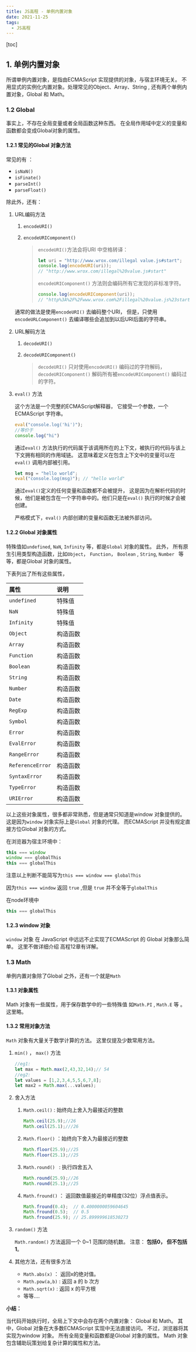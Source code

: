 ```yaml
---
title: JS高程 - 单例内置对象
date: 2021-11-25
tags:
  - JS高程
---
```



[toc]

## 1. 单例内置对象

所谓单例内置对象，是指由ECMAScript 实现提供的对象，与宿主环境无关。 不用显式的实例化内置对象。处理常见的Object、Array、String , 还有两个单例内置对象，Global 和 Math。



### 1.2 Global

事实上，不存在全局变量或者全局函数这种东西。  在全局作用域中定义的变量和函数都会变成Global对象的属性。 



#### 1.2.1 常见的Global 对象方法

常见的有 ：

- `isNaN()`
- `isFinate()`
- `parseInt()`
- `parseFloat()`

除此外，还有：



1. URL编码方法

   1. `encodeURI()`

   2. `encodeURIComponent()`

      > `encodeURI()`方法会将URI 中空格转译：
      >
      > ```javascript
      > let uri = "http://www.wrox.com/illegal value.js#start";
      > console.log(encodeURI(uri));
      > // "http://www.wrox.com/illegal%20value.js#start" 
      > ```
      >
      > `encodeURIComponent()` 方法则会编码所有它发现的非标准字符。 
      >
      > ```javascript
      > console.log(encodeURIComponent(uri)); 
      > // "http%3A%2F%2Fwww.wrox.com%2Fillegal%20value.js%23start" 
      > ```

   通常的做法是使用`encodeURI()` 去编码整个URI， 但是，只使用`encodeURLComponent()` 去编译哪些会追加到以后URI后面的字符串。

2. URL解码方法

   1. `decodeURI()`

   2. `decodeURIComponent()`

      > `decodeURI()` 只对使用`encodeURI()` 编码过的字符解码，`decodeURIComponent()` 解码所有被`encodeURIComponent()` 编码过的字符。

3. `eval()` 方法

   这个方法是一个完整的ECMAScript解释器， 它接受一个参数，一个ECMAScript 字符串。

   ```javascript
   eval("console.log('hi')");
   //等价于
   console.log("hi")
   ```

   通过`eval()` 方法执行的代码属于该调用所在的上下文，被执行的代码与该上下文拥有相同的作用域链。 这意味着定义在包含上下文中的变量可以在`eval()` 调用内部被引用。

   ```javascript
   let msg = "hello world";
   eval("console.log(msg)"); // "hello world"
   ```

   通过`eval()`定义的任何变量和函数都不会被提升， 这是因为在解析代码的时候，他们是被包含在一个字符串中的。他们只是在`eval()` 执行的时候才会被创建。

   严格模式下，`eval()` 内部创建的变量和函数无法被外部访问。



#### 1.2.2 Global 对象属性

特殊值如`undefined`, `NaN`, `Infinity` 等，都是`Global` 对象的属性。 此外， 所有原生引用类型构造函数，比如`Object`， `Function`， `Boolean` , `String`, `Number ` 等等，都是Global 对象的属性。 

下表列出了所有这些属性，

| 属性             | 说明     |
| :--------------- | :------- |
| `undefined`      | 特殊值   |
| `NaN`            | 特殊值   |
| `Infinity`       | 特殊值   |
| `Object`         | 构造函数 |
| `Array`          | 构造函数 |
| `Function`       | 构造函数 |
| `Boolean`        | 构造函数 |
| `String`         | 构造函数 |
| `Number`         | 构造函数 |
| `Date`           | 构造函数 |
| `RegExp`         | 构造函数 |
| `Symbol`         | 构造函数 |
| `Error`          | 构造函数 |
| `EvalError`      | 构造函数 |
| `RangeError`     | 构造函数 |
| `ReferenceError` | 构造函数 |
| `SyntaxError`    | 构造函数 |
| `TypeError`      | 构造函数 |
| `URIError`       | 构造函数 |



以上这些对象属性，很多都非常熟悉，但是通常只知道是window 对象提供的。 这是因为`window` 对象实际上是`Global` 对象的代理。  而ECMAScript 并没有规定直接方位Global 对象的方式。 

在浏览器为宿主环境中：

```javascript
this === window
window === globalThis
this === globalThis
```

注意以上判断不能简写为`this === window === globalThis`

因为`this === window` 返回 `true` ,但是 `true` 并不全等于`globalThis`



在node环境中

```javascript
this === globalThis
```



#### 1.2.3 window 对象

`window` 对象 在 JavaScript 中远远不止实现了ECMAScript 的 Global 对象那么简单。 这里不做详细介绍 高程12章有详解。 





### 1.3 Math 

单例内置对象除了Global 之外，还有一个就是`Math`

#### 1.3.1 对象属性

Math 对象有一些属性，用于保存数学中的一些特殊值 如`Math.PI` , `Math.E` 等 。 这里略。

#### 1.3.2 常用对象方法

`Math` 对象有大量关于数学计算的方法。 这里仅提及少数常用方法。 

1. `min()` ， `max()` 方法

   ```javascript
   //eg1:
   let max = Math.max(2,43,32,14);// 54
   //eg2:
   let values = [1,2,3,4,5,5,6,7,8];
   let max2 = Math.max(...values);
   ```

2. 舍入方法

   1. `Math.ceil()` : 始终向上舍入为最接近的整数

      ```javascript
      Math.ceil(25.9);//26
      Math.ceil(25.1);///26
      ```

   2. `Math.floor()` ：始终向下舍入为最接近的整数

      ```javascript
      Math.floor(25.9);//25
      Math.floor(25.1);//25
      ```

   3. `Math.round() ` : 执行四舍五入

      ```javascript
      Math.round(25.9);//26
      Math.round(25.1);//25
      ```

   4. `Math.fround()` ： 返回数值最接近的单精度(32位）浮点值表示。 

      ```javascript
      Math.fround(0.4);  // 0.4000000059604645 
      Math.fround(0.5);  // 0.5 
      Math.fround(25.9); // 25.899999618530273
      ```

3. `random()` 方法

   `Math.random()` 方法返回一个 0~1 范围的随机数。  注意： **包括0， 但不包括1**。

4. 其他方法，还有很多方法

   - `Math.abs(x)` ： 返回x的绝对值。
   - `Math.pow(a,b)` : 返回 a 的 b 次方
   - `Math.sqrt(x)` : 返回 x 的平方根
   - 等等....







**小结：**

当代码开始执行时，全局上下文中会存在两个内置对象： Global 和 Math。 其中，Global 对象在大多数ECMAScript 实现中无法直接访问。 不过，浏览器将其实现为window 对象。 所有全局变量和函数都是Global 对象的属性。 Math 对象包含辅助玩策划给复杂计算的属性和方法。 
